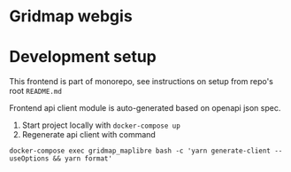 # Gridmap webgis

# Development setup

This frontend is part of monorepo, see instructions on setup from repo's root `README.md`

Frontend api client module is auto-generated based on openapi json spec.

1. Start project locally with `docker-compose up`
2. Regenerate api client with command

```
docker-compose exec gridmap_maplibre bash -c 'yarn generate-client --useOptions && yarn format'
```
